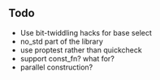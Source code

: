 ## Todo

- Use bit-twiddling hacks for base select
- no_std part of the library
- use proptest rather than quickcheck
- support const_fn? what for?
- parallel construction?
